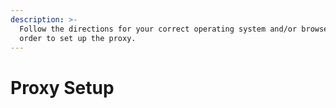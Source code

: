 ```yaml
---
description: >-
  Follow the directions for your correct operating system and/or browser in
  order to set up the proxy.
---
```


# Proxy Setup

